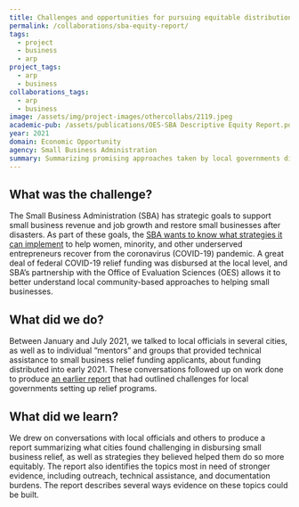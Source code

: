 ```yaml
---
title: Challenges and opportunities for pursuing equitable distribution of small business relief
permalink: /collaborations/sba-equity-report/
tags:
  - project
  - business
  - arp
project_tags:
  - arp
  - business
collaborations_tags: 
  - arp
  - business
image: /assets/img/project-images/othercollabs/2119.jpeg
academic-pub: /assets/publications/OES-SBA Descriptive Equity Report.pdf
year: 2021
domain: Economic Opportunity
agency: Small Business Administration
summary: Summarizing promising approaches taken by local governments disbursing COVID-19 relief
---
```

## What was the challenge? 
The Small Business Administration (SBA) has strategic goals to support small business revenue and job growth and restore small businesses after disasters. As part of these goals, the <a href="https://www.sba.gov/sites/default/files/2021-06/FY2021_Enterprise_Learning_Agenda-508.pdf" target="_blank">SBA wants to know what strategies it can implement</a> to help women, minority, and other underserved entrepreneurs recover from the coronavirus (COVID-19) pandemic. A great deal of federal COVID-19 relief funding was disbursed at the local level, and SBA’s partnership with the Office of Evaluation Sciences (OES) allows it to better understand local community-based approaches to helping small businesses.

## What did we do? 
Between January and July 2021, we talked to local officials in several cities, as well as to individual “mentors” and groups that provided technical assistance to small business relief funding applicants, about funding distributed into early 2021. These conversations followed up on work done to produce <a href="https://oes.gsa.gov/collaborations/sba-grant-equity/" target="_blank">an earlier report</a> that had outlined challenges for local governments setting up relief programs.

## What did we learn?
We drew on conversations with local officials and others to produce a report summarizing what cities found challenging in disbursing small business relief, as well as strategies they believed helped them do so more equitably. The report also identifies the topics most in need of stronger evidence, including outreach, technical assistance, and documentation burdens. The report describes several ways evidence on these topics could be built.

